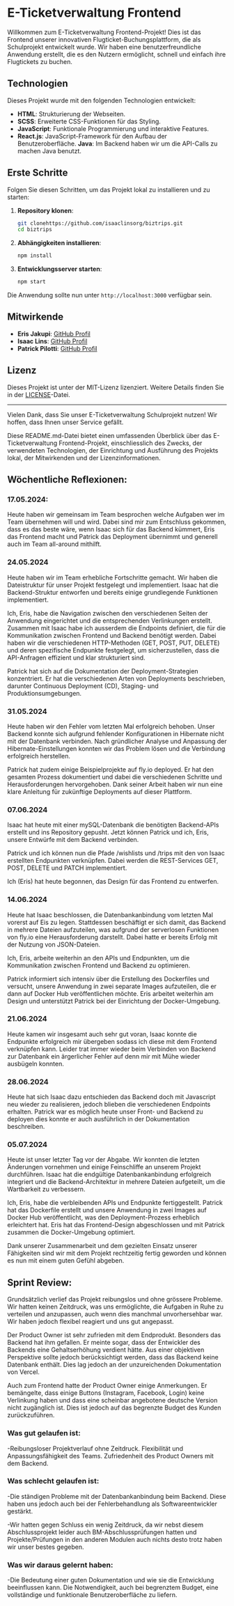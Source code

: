 # E-Ticketverwaltung Frontend

Willkommen zum E-Ticketverwaltung Frontend-Projekt! Dies ist das Frontend unserer innovativen Flugticket-Buchungsplattform, die als Schulprojekt entwickelt wurde. Wir haben eine benutzerfreundliche Anwendung erstellt, die es den Nutzern ermöglicht, schnell und einfach ihre Flugtickets zu buchen.

## Technologien

Dieses Projekt wurde mit den folgenden Technologien entwickelt:

- **HTML**: Strukturierung der Webseiten.
- **SCSS**: Erweiterte CSS-Funktionen für das Styling.
- **JavaScript**: Funktionale Programmierung und interaktive Features.
- **React.js**: JavaScript-Framework für den Aufbau der Benutzeroberfläche.
**Java**: Im Backend haben wir um die API-Calls zu machen Java benutzt.

## Erste Schritte

Folgen Sie diesen Schritten, um das Projekt lokal zu installieren und zu starten:

1. **Repository klonen**:
   ```bash
   git clonehttps://github.com/isaaclinsorg/biztrips.git
   cd biztrips
   ```

2. **Abhängigkeiten installieren**:
   ```bash
   npm install
   ```

3. **Entwicklungsserver starten**:
   ```bash
   npm start
   ```

Die Anwendung sollte nun unter `http://localhost:3000` verfügbar sein.

## Mitwirkende

- **Eris Jakupi**: [GitHub Profil](https://github.com/eri6081)
- **Isaac Lins**: [GitHub Profil](https://github.comisaaclinsorg)
- **Patrick Pilotti**: [GitHub Profil](https://github.com/patrick-pilotti)

## Lizenz

Dieses Projekt ist unter der MIT-Lizenz lizenziert. Weitere Details finden Sie in der [LICENSE](LICENSE)-Datei.

---

Vielen Dank, dass Sie unser E-Ticketverwaltung Schulprojekt nutzen! Wir hoffen, dass Ihnen unser Service gefällt.

Diese README.md-Datei bietet einen umfassenden Überblick über das E-Ticketverwaltung Frontend-Projekt, einschliesslich des Zwecks, der verwendeten Technologien, der Einrichtung und Ausführung des Projekts lokal, der Mitwirkenden und der Lizenzinformationen.


## Wöchentliche Reflexionen: 

### 17.05.2024: 

Heute haben wir gemeinsam im Team besprochen welche Aufgaben wer im Team übernehmen will und wird. Dabei sind mir zum Entschluss gekommen, dass es das beste wäre, wenn Isaac sich für das Backend kümmert, Eris das Frontend macht und Patrick das Deployment übernimmt und generell auch im Team all-around mithilft.

### 24.05.2024
Heute haben wir im Team erhebliche Fortschritte gemacht. Wir haben die Dateistruktur für unser Projekt festgelegt und implementiert. Isaac hat die Backend-Struktur entworfen und bereits einige grundlegende Funktionen implementiert.

Ich, Eris, habe die Navigation zwischen den verschiedenen Seiten der Anwendung eingerichtet und die entsprechenden Verlinkungen erstellt. Zusammen mit Isaac habe ich ausserdem die Endpoints definiert, die für die Kommunikation zwischen Frontend und Backend benötigt werden. Dabei haben wir die verschiedenen HTTP-Methoden (GET, POST, PUT, DELETE) und deren spezifische Endpunkte festgelegt, um sicherzustellen, dass die API-Anfragen effizient und klar strukturiert sind.

Patrick hat sich auf die Dokumentation der Deployment-Strategien konzentriert. Er hat die verschiedenen Arten von Deployments beschrieben, darunter Continuous Deployment (CD), Staging- und Produktionsumgebungen.

### 31.05.2024

Heute haben wir den Fehler vom letzten Mal erfolgreich behoben. Unser Backend konnte sich aufgrund fehlender Konfigurationen in Hibernate nicht mit der Datenbank verbinden. Nach gründlicher Analyse und Anpassung der Hibernate-Einstellungen konnten wir das Problem lösen und die Verbindung erfolgreich herstellen.

Patrick hat zudem einige Beispielprojekte auf fly.io deployed. Er hat den gesamten Prozess dokumentiert und dabei die verschiedenen Schritte und Herausforderungen hervorgehoben. Dank seiner Arbeit haben wir nun eine klare Anleitung für zukünftige Deployments auf dieser Plattform.

### 07.06.2024
Isaac hat heute mit einer mySQL-Datenbank die benötigten Backend-APIs erstellt und ins Repository gepusht. Jetzt können Patrick und ich, Eris, unsere Entwürfe mit dem Backend verbinden.

 Patrick und ich können nun die Pfade /wishlists und /trips mit den von Isaac erstellten Endpunkten verknüpfen. Dabei werden die REST-Services GET, POST, DELETE und PATCH implementiert.

Ich (Eris) hat heute begonnen, das Design für das Frontend zu entwerfen.

### 14.06.2024
Heute hat Isaac beschlossen, die Datenbankanbindung vom letzten Mal vorerst auf Eis zu legen. Stattdessen beschäftigt er sich damit, das Backend in mehrere Dateien aufzuteilen, was aufgrund der serverlosen Funktionen von fly.io eine Herausforderung darstellt. Dabei hatte er bereits Erfolg mit der Nutzung von JSON-Dateien.

Ich, Eris, arbeite weiterhin an den APIs und Endpunkten, um die Kommunikation zwischen Frontend und Backend zu optimieren.

Patrick informiert sich intensiv über die Erstellung des Dockerfiles und versucht, unsere Anwendung in zwei separate Images aufzuteilen, die er dann auf Docker Hub veröffentlichen möchte. Eris arbeitet weiterhin am Design und unterstützt Patrick bei der Einrichtung der Docker-Umgebung.

### 21.06.2024
Heute kamen wir insgesamt auch sehr gut voran, Isaac konnte die Endpunkte erfolgreich mir übergeben sodass ich diese mit dem Frontend verknüpfen kann. Leider trat immer wieder beim Verbinden von Backend zur Datenbank ein ärgerlicher Fehler auf denn mir mit Mühe wieder ausbügeln konnten.

### 28.06.2024
Heute hat sich Isaac dazu entschieden das Backend doch mit Javascript neu wieder zu realisieren, jedoch blieben die verschiedenen Endpoints erhalten. Patrick war es möglich heute unser Front- und Backend zu deployen dies konnte er auch ausführlich in der Dokumentation beschreiben.


### 05.07.2024

Heute ist unser letzter Tag vor der Abgabe. Wir konnten die letzten Änderungen vornehmen und einige Feinschliffe an unserem Projekt durchführen. Isaac hat die endgültige Datenbankanbindung erfolgreich integriert und die Backend-Architektur in mehrere Dateien aufgeteilt, um die Wartbarkeit zu verbessern.

Ich, Eris, habe die verbleibenden APIs und Endpunkte fertiggestellt. Patrick hat das Dockerfile erstellt und unsere Anwendung in zwei Images auf Docker Hub veröffentlicht, was den Deployment-Prozess erheblich erleichtert hat. Eris hat das Frontend-Design abgeschlossen und mit Patrick zusammen die Docker-Umgebung optimiert.

Dank unserer Zusammenarbeit und dem gezielten Einsatz unserer Fähigkeiten sind wir mit dem Projekt rechtzeitig fertig geworden und können es nun mit einem guten Gefühl abgeben.


## Sprint Review: 

Grundsätzlich verlief das Projekt reibungslos und ohne grössere Probleme. Wir hatten keinen Zeitdruck, was uns ermöglichte, die Aufgaben in Ruhe zu verteilen und anzupassen, auch wenn dies manchmal unvorhersehbar war. Wir haben jedoch flexibel reagiert und uns gut angepasst.

Der Product Owner ist sehr zufrieden mit dem Endprodukt. Besonders das Backend hat ihm gefallen. Er meinte sogar, dass der Entwickler des Backends eine Gehaltserhöhung verdient hätte. Aus einer objektiven Perspektive sollte jedoch berücksichtigt werden, dass das Backend keine Datenbank enthält. Dies lag jedoch an der unzureichenden Dokumentation von Vercel.

Auch zum Frontend hatte der Product Owner einige Anmerkungen. Er bemängelte, dass einige Buttons (Instagram, Facebook, Login) keine Verlinkung haben und dass eine scheinbar angebotene deutsche Version nicht zugänglich ist. Dies ist jedoch auf das begrenzte Budget des Kunden zurückzuführen.

### Was gut gelaufen ist:

-Reibungsloser Projektverlauf ohne Zeitdruck.
Flexibilität und Anpassungsfähigkeit des Teams.
Zufriedenheit des Product Owners mit dem Backend.

### Was schlecht gelaufen ist:

-Die ständigen Probleme mit der Datenbankanbindung beim Backend. Diese haben uns jedoch auch bei der Fehlerbehandlung als Softwareentwickler gestärkt.

-Wir hatten gegen Schluss ein wenig Zeitdruck, da wir nebst diesem Abschlussprojekt leider auch BM-Abschlussprüfungen hatten und Projekte/Prüfungen in den anderen Modulen auch nichts desto trotz haben wir unser bestes gegeben.

### Was wir daraus gelernt haben:

-Die Bedeutung einer guten Dokumentation und wie sie die Entwicklung beeinflussen kann.
Die Notwendigkeit, auch bei begrenztem Budget, eine vollständige und funktionale Benutzeroberfläche zu liefern.


